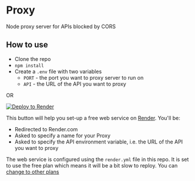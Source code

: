 # Proxy

Node proxy server for APIs blocked by CORS

## How to use

- Clone the repo
- `npm install`
- Create a `.env` file with two variables
  - `PORT` - the port you want to proxy server to run on
  - `API` - the URL of the API you want to proxy

OR

<a href="https://render.com/deploy?repo=https://github.com/mklilley/proxy">
<img src="https://render.com/images/deploy-to-render-button.svg" alt="Deploy to Render">
</a>

This button will help you set-up a free web service on [Render](https://render.com/). You'll be:
- Redirected to Render.com
- Asked to specify a name for your Proxy
- Asked to specify the API environment variable, i.e. the URL of the API you want to proxy

The web service is configured using the `render.yml` file in this repo. It is set to use the free plan which means it will be a bit slow to reploy. You can [change to other plans](https://render.com/docs/blueprint-spec#instance-types)
